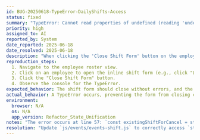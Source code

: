 ```yaml
---
id: BUG-20250618-TypeError-DailyShifts-Access
status: fixed
summary: "TypeError: Cannot read properties of undefined (reading 'undefined') at events-shift.js:57"
priority: high
assigned_to: AI
reported_by: System
date_reported: 2025-06-18
date_resolved: 2025-06-18
description: "When clicking the 'Close Shift Form' button on the employee roster, a TypeError occurs. The error is `Uncaught TypeError: Cannot read properties of undefined (reading 'undefined')` at `js/events/events-shift.js:57`."
reproduction_steps:
  1. Navigate to the employee roster view.
  2. Click on an employee to open the inline shift form (e.g., click "Log Shift").
  3. Click the "Close Shift Form" button.
  4. Observe the console for the TypeError.
expected_behavior: The shift form should close without errors, and the employee card should update correctly.
actual_behavior: A TypeError occurs, preventing the form from closing cleanly and potentially leaving the UI in an inconsistent state.
environment:
  browser: N/A
  os: N/A
  app_version: Refactor_State_Unification
notes: "The error occurs at line 57: `const existingShiftForCancel = state.dailyShifts[state.activeSelectedDate]?.find(...)`. This was due to incorrect access to `dailyShifts` and `activeSelectedDate`. They should be accessed via `state.state.dailyShifts` and `state.state.activeSelectedDate` respectively. Other state properties in the file also need checking."
resolution: "Update `js/events/events-shift.js` to correctly access `state.state.dailyShifts`, `state.state.activeSelectedDate`, and other relevant state properties. This was completed and verified."
---
```

